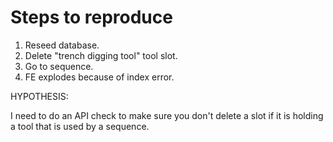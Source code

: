 # Steps to reproduce

 1. Reseed database.
 2. Delete "trench digging tool" tool slot.
 3. Go to sequence.
 4. FE explodes because of index error.

HYPOTHESIS:

  I need to do an API check to make sure you don't delete a slot if it is holding
  a tool that is used by a sequence.

